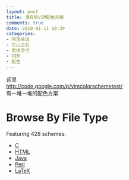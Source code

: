 ```yaml
---
layout: post
title: 漂亮的VIM配色方案
comments: true
date: 2010-01-11 10:39
categories:
- 闲言碎语
- 它山之石
- 奇技淫巧
- VIM
- 配色
---
```


<p>这里<br /><a href="http://code.google.com/p/vimcolorschemetest/" target="_blank">http://code.google.com/p/vimcolorschemetest/</a><br />有一堆一堆的配色方案</p>
<h1><a name="Browse_By_File_Type">Browse By File Type</a></h1>
<p><a name="Browse_By_File_Type">Featuring 428 schemes: </a></p>
<ul>
<li><a rel="nofollow" href="http://vimcolorschemetest.googlecode.com/svn/html/index-c.html">C</a></li>
<li><a rel="nofollow" href="http://vimcolorschemetest.googlecode.com/svn/html/index-html.html">HTML</a></li>
<li><a rel="nofollow" href="http://vimcolorschemetest.googlecode.com/svn/html/index-java.html">Java</a></li>
<li><a rel="nofollow" href="http://vimcolorschemetest.googlecode.com/svn/html/index-pl.html">Perl</a></li>
<li><a rel="nofollow" href="http://vimcolorschemetest.googlecode.com/svn/html/index-tex.html">LaTeX</a></li>
</ul>
